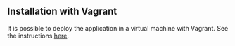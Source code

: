 Installation with Vagrant
-------------------------

It is possible to deploy the application in a virtual machine with Vagrant.
See the instructions [here](https://github.com/monarc-project/MonarcAppFO-vagrant).
